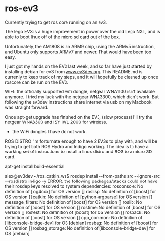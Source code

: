 ros-ev3
=======

Currently trying to get ros core running on an ev3.

The lego EV3 is a huge improvement in power over the old Lego NXT, and is able to boot linux off of the micro sd card out of the box.

Unfortunately, the AM1808 is an ARM9 chip, using the ARMv5 instruction, and Ubuntu only supports ARMv7 and newer. That would have been too easy. 

I just got my hands on the EV3 last week, and so far have just started by installing debian for ev3 from www.ev3dev.org. 
This README.md is currenly to keep track of my steps, and it will hopefully be cleaned up once roscore can be run on the EV3.

WIFI:
the officially supported wifi dongle, netgear WNA1100 isn't available anymore. I tried my luck with the netgear WNA3300, which didn't work. But following the ev3dev instructions share internet via usb on my Macbook was straight forward. 

Once apt-get upgrade has finished on the EV3, (slow process) I'll try the netgear WNA3300 and ISY IWL 2000 for wireless. 
- the WiFi dongles I have do not work. 


ROS DISTRO
I'm forturnate enough to have 2 EV3s to play with, and will be trying to get both ROS Hydro and Indigo working. 
The idea is to have a working set of instructions to install a linux distro and ROS to a micro SD card.


apt-get install build-essential


alex@ev3dev:~/ros_catkin_ws$ rosdep install --from-paths src --ignore-src --rosdistro indigo -y
ERROR: the following packages/stacks could not have their rosdep keys resolved
to system dependencies:
rosconsole: No definition of [log4cxx] for OS version []
roslisp: No definition of [boost] for OS version []
catkin: No definition of [python-argparse] for OS version []
message_filters: No definition of [boost] for OS version []
roslib: No definition of [boost] for OS version []
rostime: No definition of [boost] for OS version []
rostest: No definition of [boost] for OS version []
rospack: No definition of [boost] for OS version []
cpp_common: No definition of [libconsole-bridge-dev] for OS [debian]
rosbag: No definition of [boost] for OS version []
rosbag_storage: No definition of [libconsole-bridge-dev] for OS [debian]
